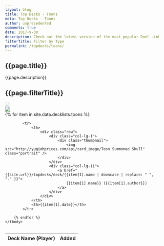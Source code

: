 ```yaml
---
layout: blog
title: Top Decks - Toons
meta: Top Decks - Toons
author: unpreceden7ed
comments: true
date: 2017-9-30
description: Check out the latest version of the most popular Duel Links decklists.
filterTitle: Filter by Type    
permalink: /topdecks/toons/
---
```


## {{page.title}}

<p class="text-muted"> {{page.description}} </p>

## {{page.filterTitle}}

<div class="row" id="filterTypeRow">
    <div class="col-lg-1">
        <a href="{{sire.url}}/topdecks/">
            <div class="thumbnail" style="opacity: 0.25;">
                <img src="http://yugiohprices.com/api/card_image/Toon Summoned Skull" class="portrait" />  
            </div>
        </a>   
    </div>
    <div class="col-lg-1">
        <a href="{{sire.url}}/topdecks/toons3SD/">
            <div class="thumbnail">
                <img src="http://yugiohprices.com/api/card_image/Toon Barrel Dragon" class="portrait" />  
            </div>
        </a>
    </div>
    <div class="col-lg-10"></div>
</div>

<table class="table" style="margin-top: 2rem;" id="topDeckTable">
    <thead>
        <tr>
            <th>Deck Name (Player)</th>
            <th>Added</th>
        </tr>
    </thead>
    <tbody>
        {% for item in site.data.decklists.toons %}

            <tr>
                <th>
                    <div class="row">
                        <div class="col-lg-1">
                            <div class="thumbnail">
                                <img src="http://yugiohprices.com/api/card_image/Toon Summoned Skull" class="portrait" />  
                            </div>
                        </div>
                        <div class="col-lg-11">
                            <a href="{{site.url}}/topdecks/deck/{{item[1].name | downcase | replace: " ", "-" }}">
                                {{item[1].name}} ({{item[1].author}})
                            </a>    
                        </div>
                    </div>
                </th>
                <th>{{item[1].date}}</th>
            </tr>

        {% endfor %}
    </tbody>
</table>
